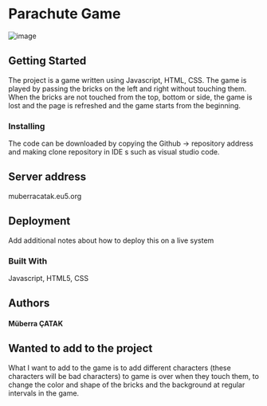 # Parachute Game
![image](https://user-images.githubusercontent.com/55498680/117761524-268ed000-b230-11eb-96e8-7d3e94406167.png)


## Getting Started

The project is a game written using Javascript, HTML, CSS. The game is played by passing the bricks on the left and right without touching them. When the bricks are not touched from the top, bottom or side, the game is lost and the page is refreshed and the game starts from the beginning. 

### Installing

The code can be downloaded by copying the Github -> repository address and making clone repository in IDE s such as visual studio code.

## Server address

muberracatak.eu5.org

## Deployment

Add additional notes about how to deploy this on a live system

### Built With

Javascript, HTML5, CSS

## Authors

#### Müberra ÇATAK

## Wanted to add to the project

What I want to add to the game is to add different characters (these characters will be bad characters) to game is over when they touch them, to change the color and shape of the bricks and the background at regular intervals in the game.

